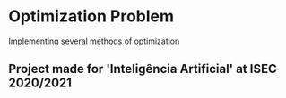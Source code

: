 # Optimization Problem
 Implementing several methods of optimization 


## Project made for 'Inteligência Artificial' at ISEC 2020/2021 

